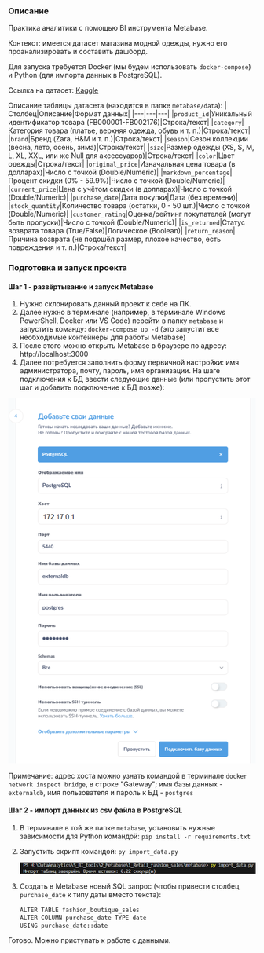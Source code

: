 ### Описание
Практика аналитики с помощью BI инструмента Metabase.

Контекст: имеется датасет магазина модной одежды, нужно его проанализировать и составить дашборд.

Для запуска требуется Docker (мы будем использовать `docker-compose`) и Python (для импорта данных в PostgreSQL).

Ссылка на датасет: [Kaggle](https://www.kaggle.com/datasets/pratyushpuri/retail-fashion-boutique-data-sales-analytics-2025)

Описание таблицы датасета (находится в папке `metabase/data`):
|Столбец|Описание|Формат данных|
|---|---|---|
|`product_id`|Уникальный идентификатор товара (FB000001-FB002176)|Строка/текст|
|`category`|Категория товара (платье, верхняя одежда, обувь и т. п.)|Строка/текст|
|`brand`|Бренд (Zara, H&M и т. п.)|Строка/текст|
|`season`|Сезон коллекции (весна, лето, осень, зима)|Строка/текст|
|`size`|Размер одежды (XS, S, M, L, XL, XXL, или же Null для аксессуаров)|Строка/текст|
|`color`|Цвет одежды|Строка/текст|
|`original_price`|Изначальная цена товара (в долларах)|Число с точкой (Double/Numeric)|
|`markdown_percentage`|Процент скидки (0% - 59.9%)|Число с точкой (Double/Numeric)|
|`current_price`|Цена с учётом скидки (в долларах)|Число с точкой (Double/Numeric)|
|`purchase_date`|Дата покупки|Дата (без времени)|
|`stock_quantity`|Количество товара (остатки, 0 - 50 шт.)|Число с точкой (Double/Numeric)|
|`customer_rating`|Оценка/рейтинг покупателей (могут быть пропуски)|Число с точкой (Double/Numeric)|
|`is_returned`|Статус возврата товара (True/False)|Логическое (Boolean)|
|`return_reason`|Причина возврата (не подошёл размер, плохое качество, есть повреждения и т. п.)|Строка/текст|

### Подготовка и запуск проекта

#### Шаг 1 - развёртывание и запуск Metabase
1) Нужно склонировать данный проект к себе на ПК.
2) Далее нужно в терминале (например, в терминале Windows PowerShell, Docker или VS Code) перейти в папку `metabase` и запустить команду: 
` docker-compose up -d ` (это запустит все необходимые контейнеры для работы Metabase)
3) После этого можно открыть Metabase в браузере по адресу: http://localhost:3000
4) Далее потребуется заполнить форму первичной настройки: имя администратора, почту, пароль, имя организации. На шаге подключения к БД ввести следующие данные (или пропустить этот шаг и добавить подключение к БД позже):

![Подключение к Postgres](./img/01_metabase_pg_connection.png)

Примечание: адрес хоста можно узнать командой в терминале ` docker network inspect bridge `, в строке "Gateway"; имя базы данных - `externaldb`, имя пользователя и пароль к БД - `postgres`

#### Шаг 2 - импорт данных из csv файла в PostgreSQL
1) В терминале в той же папке `metabase`, установить нужные зависимости для Python командой: 
    ` pip install -r requirements.txt `

2) Запустить скрипт командой: 
    ` py import_data.py `

    
    ![Скрипт импорта](./img/02_python_import_data.png)

3) Создать в Metabase новый SQL запрос (чтобы привести столбец `purchase_date` к типу даты вместо текста):
    
    ``` 
    ALTER TABLE fashion_boutique_sales
    ALTER COLUMN purchase_date TYPE date
    USING purchase_date::date
    ```

Готово. Можно приступать к работе с данными.